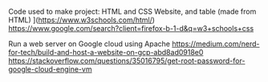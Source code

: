 Code used to make project:
HTML and CSS Website, and table (made from HTML)
](https://www.w3schools.com/html/)
[https://www.google.com/search?client=firefox-b-1-d&q=w3+schools+css
](https://www.w3schools.com/css/)

Run a web server on Google cloud using Apache
https://medium.com/nerd-for-tech/build-and-host-a-website-on-gcp-abd8ad0918e0
https://stackoverflow.com/questions/35016795/get-root-password-for-google-cloud-engine-vm
